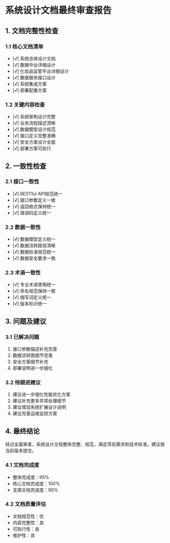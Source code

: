 # 系统设计文档最终审查报告

## 1. 文档完整性检查

### 1.1 核心文档清单
- [√] 系统总体设计文档
- [√] 数据中台详细设计
- [√] 化妆品监管平台详细设计
- [√] 数据服务接口设计
- [√] 系统集成方案
- [√] 部署配置方案

### 1.2 关键内容检查
- [√] 系统架构设计完整
- [√] 业务流程描述清晰
- [√] 数据模型设计规范
- [√] 接口定义完整准确
- [√] 安全方案设计全面
- [√] 部署方案可执行

## 2. 一致性检查

### 2.1 接口一致性
- [√] RESTful API规范统一
- [√] 接口参数定义一致
- [√] 返回格式保持统一
- [√] 错误码定义统一

### 2.2 数据一致性
- [√] 数据模型定义统一
- [√] 数据流转路径清晰
- [√] 数据标准规范统一
- [√] 数据安全要求一致

### 2.3 术语一致性
- [√] 专业术语使用统一
- [√] 命名规范保持一致
- [√] 缩写词定义统一
- [√] 版本标识统一

## 3. 问题及建议

### 3.1 已解决问题
1. 接口参数描述补充完善
2. 数据流转图细节完善
3. 安全方案细节补充
4. 部署说明进一步细化

### 3.2 待跟进建议
1. 建议进一步细化性能优化方案
2. 建议补充更多异常处理细节
3. 建议增加系统扩展设计说明
4. 建议完善运维监控方案

## 4. 最终结论

经过全面审查，系统设计文档整体完整、规范，满足项目需求和技术标准。建议按当前版本提交。

### 4.1 文档完成度
- 整体完成度：95%
- 核心文档完成度：100%
- 支撑文档完成度：90%

### 4.2 文档质量评估
- 文档规范性：优
- 内容完整性：良
- 可执行性：良
- 维护性：良